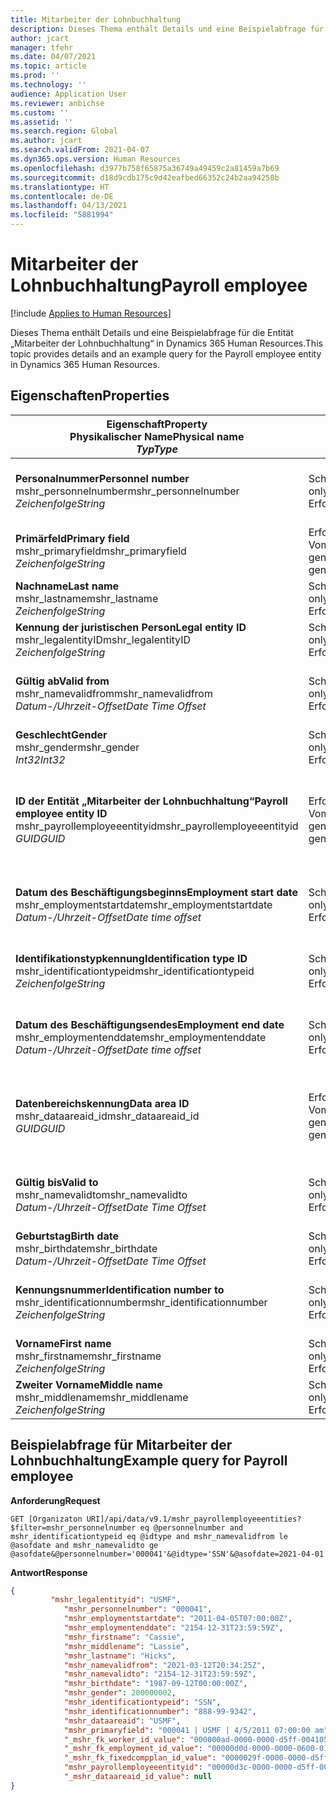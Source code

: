 ```yaml
---
title: Mitarbeiter der Lohnbuchhaltung
description: Dieses Thema enthält Details und eine Beispielabfrage für die Entität „Mitarbeiter der Lohnbuchhaltung“ in Dynamics 365 Human Resources.
author: jcart
manager: tfehr
ms.date: 04/07/2021
ms.topic: article
ms.prod: ''
ms.technology: ''
audience: Application User
ms.reviewer: anbichse
ms.custom: ''
ms.assetid: ''
ms.search.region: Global
ms.author: jcart
ms.search.validFrom: 2021-04-07
ms.dyn365.ops.version: Human Resources
ms.openlocfilehash: d3977b758f65875a36749a49459c2a81459a7b69
ms.sourcegitcommit: d18d9cdb175c9d42eafbed66352c24b2aa94258b
ms.translationtype: HT
ms.contentlocale: de-DE
ms.lasthandoff: 04/13/2021
ms.locfileid: "5881994"
---
```

# <a name="payroll-employee"></a><span data-ttu-id="b7e34-103">Mitarbeiter der Lohnbuchhaltung</span><span class="sxs-lookup"><span data-stu-id="b7e34-103">Payroll employee</span></span>

[!include [Applies to Human Resources](../includes/applies-to-hr.md)]

<span data-ttu-id="b7e34-104">Dieses Thema enthält Details und eine Beispielabfrage für die Entität „Mitarbeiter der Lohnbuchhaltung“ in Dynamics 365 Human Resources.</span><span class="sxs-lookup"><span data-stu-id="b7e34-104">This topic provides details and an example query for the Payroll employee entity in Dynamics 365 Human Resources.</span></span>

## <a name="properties"></a><span data-ttu-id="b7e34-105">Eigenschaften</span><span class="sxs-lookup"><span data-stu-id="b7e34-105">Properties</span></span>

| <span data-ttu-id="b7e34-106">Eigenschaft</span><span class="sxs-lookup"><span data-stu-id="b7e34-106">Property</span></span><br><span data-ttu-id="b7e34-107">**Physikalischer Name**</span><span class="sxs-lookup"><span data-stu-id="b7e34-107">**Physical name**</span></span><br><span data-ttu-id="b7e34-108">**_Typ_**</span><span class="sxs-lookup"><span data-stu-id="b7e34-108">**_Type_**</span></span> | <span data-ttu-id="b7e34-109">Verwenden</span><span class="sxs-lookup"><span data-stu-id="b7e34-109">Use</span></span> | <span data-ttu-id="b7e34-110">Beschreibung</span><span class="sxs-lookup"><span data-stu-id="b7e34-110">Description</span></span> |
| --- | --- | --- |
| <span data-ttu-id="b7e34-111">**Personalnummer**</span><span class="sxs-lookup"><span data-stu-id="b7e34-111">**Personnel number**</span></span><br><span data-ttu-id="b7e34-112">mshr_personnelnumber</span><span class="sxs-lookup"><span data-stu-id="b7e34-112">mshr_personnelnumber</span></span><br><span data-ttu-id="b7e34-113">*Zeichenfolge*</span><span class="sxs-lookup"><span data-stu-id="b7e34-113">*String*</span></span> | <span data-ttu-id="b7e34-114">Schreibgeschützt</span><span class="sxs-lookup"><span data-stu-id="b7e34-114">Read-only</span></span><br><span data-ttu-id="b7e34-115">Erforderlich</span><span class="sxs-lookup"><span data-stu-id="b7e34-115">Required</span></span> | <span data-ttu-id="b7e34-116">Die eindeutige Personalnummer des Mitarbeiters.</span><span class="sxs-lookup"><span data-stu-id="b7e34-116">The employee's unique personnel number.</span></span> |
| <span data-ttu-id="b7e34-117">**Primärfeld**</span><span class="sxs-lookup"><span data-stu-id="b7e34-117">**Primary field**</span></span><br><span data-ttu-id="b7e34-118">mshr_primaryfield</span><span class="sxs-lookup"><span data-stu-id="b7e34-118">mshr_primaryfield</span></span><br><span data-ttu-id="b7e34-119">*Zeichenfolge*</span><span class="sxs-lookup"><span data-stu-id="b7e34-119">*String*</span></span> | <span data-ttu-id="b7e34-120">Erforderlich</span><span class="sxs-lookup"><span data-stu-id="b7e34-120">Required</span></span><br><span data-ttu-id="b7e34-121">Vom System generiert</span><span class="sxs-lookup"><span data-stu-id="b7e34-121">System generated</span></span> |  |
| <span data-ttu-id="b7e34-122">**Nachname**</span><span class="sxs-lookup"><span data-stu-id="b7e34-122">**Last name**</span></span><br><span data-ttu-id="b7e34-123">mshr_lastname</span><span class="sxs-lookup"><span data-stu-id="b7e34-123">mshr_lastname</span></span><br><span data-ttu-id="b7e34-124">*Zeichenfolge*</span><span class="sxs-lookup"><span data-stu-id="b7e34-124">*String*</span></span> | <span data-ttu-id="b7e34-125">Schreibgeschützt</span><span class="sxs-lookup"><span data-stu-id="b7e34-125">Read only</span></span><br><span data-ttu-id="b7e34-126">Erforderlich</span><span class="sxs-lookup"><span data-stu-id="b7e34-126">Required</span></span> | <span data-ttu-id="b7e34-127">Nachname des Mitarbeiters.</span><span class="sxs-lookup"><span data-stu-id="b7e34-127">Employee last name.</span></span> |
| <span data-ttu-id="b7e34-128">**Kennung der juristischen Person**</span><span class="sxs-lookup"><span data-stu-id="b7e34-128">**Legal entity ID**</span></span><br><span data-ttu-id="b7e34-129">mshr_legalentityID</span><span class="sxs-lookup"><span data-stu-id="b7e34-129">mshr_legalentityID</span></span><br><span data-ttu-id="b7e34-130">*Zeichenfolge*</span><span class="sxs-lookup"><span data-stu-id="b7e34-130">*String*</span></span> | <span data-ttu-id="b7e34-131">Schreibgeschützt</span><span class="sxs-lookup"><span data-stu-id="b7e34-131">Read-only</span></span><br><span data-ttu-id="b7e34-132">Erforderlich</span><span class="sxs-lookup"><span data-stu-id="b7e34-132">Required</span></span> | <span data-ttu-id="b7e34-133">Gibt die juristische Person (Firma) an.</span><span class="sxs-lookup"><span data-stu-id="b7e34-133">Specifies the legal entity (company).</span></span> |
| <span data-ttu-id="b7e34-134">**Gültig ab**</span><span class="sxs-lookup"><span data-stu-id="b7e34-134">**Valid from**</span></span><br><span data-ttu-id="b7e34-135">mshr_namevalidfrom</span><span class="sxs-lookup"><span data-stu-id="b7e34-135">mshr_namevalidfrom</span></span><br><span data-ttu-id="b7e34-136">*Datum-/Uhrzeit-Offset*</span><span class="sxs-lookup"><span data-stu-id="b7e34-136">*Date Time Offset*</span></span> | <span data-ttu-id="b7e34-137">Schreibgeschützt</span><span class="sxs-lookup"><span data-stu-id="b7e34-137">Read-only</span></span> <br><span data-ttu-id="b7e34-138">Erforderlich</span><span class="sxs-lookup"><span data-stu-id="b7e34-138">Required</span></span> | <span data-ttu-id="b7e34-139">Datum, ab dem die Mitarbeiterinformationen gültig sind.</span><span class="sxs-lookup"><span data-stu-id="b7e34-139">Date the employee information is valid from.</span></span>  |
| <span data-ttu-id="b7e34-140">**Geschlecht**</span><span class="sxs-lookup"><span data-stu-id="b7e34-140">**Gender**</span></span><br><span data-ttu-id="b7e34-141">mshr_gender</span><span class="sxs-lookup"><span data-stu-id="b7e34-141">mshr_gender</span></span><br><span data-ttu-id="b7e34-142">*Int32*</span><span class="sxs-lookup"><span data-stu-id="b7e34-142">*Int32*</span></span> | <span data-ttu-id="b7e34-143">Schreibgeschützt</span><span class="sxs-lookup"><span data-stu-id="b7e34-143">Read-only</span></span><br><span data-ttu-id="b7e34-144">Erforderlich</span><span class="sxs-lookup"><span data-stu-id="b7e34-144">Required</span></span> | <span data-ttu-id="b7e34-145">Das Geschlecht des Mitarbeiters.</span><span class="sxs-lookup"><span data-stu-id="b7e34-145">The employee's gender.</span></span> |
| <span data-ttu-id="b7e34-146">**ID der Entität „Mitarbeiter der Lohnbuchhaltung“**</span><span class="sxs-lookup"><span data-stu-id="b7e34-146">**Payroll employee entity ID**</span></span><br><span data-ttu-id="b7e34-147">mshr_payrollemployeeentityid</span><span class="sxs-lookup"><span data-stu-id="b7e34-147">mshr_payrollemployeeentityid</span></span><br><span data-ttu-id="b7e34-148">*GUID*</span><span class="sxs-lookup"><span data-stu-id="b7e34-148">*GUID*</span></span> | <span data-ttu-id="b7e34-149">Erforderlich</span><span class="sxs-lookup"><span data-stu-id="b7e34-149">Required</span></span><br><span data-ttu-id="b7e34-150">Vom System generiert</span><span class="sxs-lookup"><span data-stu-id="b7e34-150">System generated</span></span> | <span data-ttu-id="b7e34-151">Ein vom System generierter GUID-Wert zur eindeutigen Identifizierung des Mitarbeiters.</span><span class="sxs-lookup"><span data-stu-id="b7e34-151">A system-generated GUID value to uniquely identify the employee.</span></span> |
| <span data-ttu-id="b7e34-152">**Datum des Beschäftigungsbeginns**</span><span class="sxs-lookup"><span data-stu-id="b7e34-152">**Employment start date**</span></span><br><span data-ttu-id="b7e34-153">mshr_employmentstartdate</span><span class="sxs-lookup"><span data-stu-id="b7e34-153">mshr_employmentstartdate</span></span><br><span data-ttu-id="b7e34-154">*Datum-/Uhrzeit-Offset*</span><span class="sxs-lookup"><span data-stu-id="b7e34-154">*Date time offset*</span></span> | <span data-ttu-id="b7e34-155">Schreibgeschützt</span><span class="sxs-lookup"><span data-stu-id="b7e34-155">Read-only</span></span><br><span data-ttu-id="b7e34-156">Erforderlich</span><span class="sxs-lookup"><span data-stu-id="b7e34-156">Required</span></span> | <span data-ttu-id="b7e34-157">Das Startdatum der Anstellung des Mitarbeiters.</span><span class="sxs-lookup"><span data-stu-id="b7e34-157">The start date of the employee's employment.</span></span> |
| <span data-ttu-id="b7e34-158">**Identifikationstypkennung**</span><span class="sxs-lookup"><span data-stu-id="b7e34-158">**Identification type ID**</span></span><br><span data-ttu-id="b7e34-159">mshr_identificationtypeid</span><span class="sxs-lookup"><span data-stu-id="b7e34-159">mshr_identificationtypeid</span></span><br><span data-ttu-id="b7e34-160">*Zeichenfolge*</span><span class="sxs-lookup"><span data-stu-id="b7e34-160">*String*</span></span> |<span data-ttu-id="b7e34-161">Schreibgeschützt</span><span class="sxs-lookup"><span data-stu-id="b7e34-161">Read-only</span></span><br><span data-ttu-id="b7e34-162">Erforderlich</span><span class="sxs-lookup"><span data-stu-id="b7e34-162">Required</span></span> | <span data-ttu-id="b7e34-163">Der für den Mitarbeiter festgelegte Identifikationstyp.</span><span class="sxs-lookup"><span data-stu-id="b7e34-163">The identification type defined for the employee.</span></span> |
| <span data-ttu-id="b7e34-164">**Datum des Beschäftigungsendes**</span><span class="sxs-lookup"><span data-stu-id="b7e34-164">**Employment end date**</span></span><br><span data-ttu-id="b7e34-165">mshr_employmentenddate</span><span class="sxs-lookup"><span data-stu-id="b7e34-165">mshr_employmentenddate</span></span><br><span data-ttu-id="b7e34-166">*Datum-/Uhrzeit-Offset*</span><span class="sxs-lookup"><span data-stu-id="b7e34-166">*Date time offset*</span></span> | <span data-ttu-id="b7e34-167">Schreibgeschützt</span><span class="sxs-lookup"><span data-stu-id="b7e34-167">Read-only</span></span><br><span data-ttu-id="b7e34-168">Erforderlich</span><span class="sxs-lookup"><span data-stu-id="b7e34-168">Required</span></span> |<span data-ttu-id="b7e34-169">Das Enddatum der Anstellung des Mitarbeiters.</span><span class="sxs-lookup"><span data-stu-id="b7e34-169">The end of the employee's employment.</span></span>  |
| <span data-ttu-id="b7e34-170">**Datenbereichskennung**</span><span class="sxs-lookup"><span data-stu-id="b7e34-170">**Data area ID**</span></span><br><span data-ttu-id="b7e34-171">mshr_dataareaid_id</span><span class="sxs-lookup"><span data-stu-id="b7e34-171">mshr_dataareaid_id</span></span><br><span data-ttu-id="b7e34-172">*GUID*</span><span class="sxs-lookup"><span data-stu-id="b7e34-172">*GUID*</span></span> | <span data-ttu-id="b7e34-173">Erforderlich</span><span class="sxs-lookup"><span data-stu-id="b7e34-173">Required</span></span> <br><span data-ttu-id="b7e34-174">Vom System generiert</span><span class="sxs-lookup"><span data-stu-id="b7e34-174">System generated</span></span> | <span data-ttu-id="b7e34-175">Vom System generierter GUID-Wert, der die juristische Person (Firma) identifiziert.</span><span class="sxs-lookup"><span data-stu-id="b7e34-175">System-generated GUID value identifying the legal entity (company).</span></span> |
| <span data-ttu-id="b7e34-176">**Gültig bis**</span><span class="sxs-lookup"><span data-stu-id="b7e34-176">**Valid to**</span></span><br><span data-ttu-id="b7e34-177">mshr_namevalidto</span><span class="sxs-lookup"><span data-stu-id="b7e34-177">mshr_namevalidto</span></span><br><span data-ttu-id="b7e34-178">*Datum-/Uhrzeit-Offset*</span><span class="sxs-lookup"><span data-stu-id="b7e34-178">*Date Time Offset*</span></span> |  <span data-ttu-id="b7e34-179">Schreibgeschützt</span><span class="sxs-lookup"><span data-stu-id="b7e34-179">Read-only</span></span><br><span data-ttu-id="b7e34-180">Erforderlich</span><span class="sxs-lookup"><span data-stu-id="b7e34-180">Required</span></span> | <span data-ttu-id="b7e34-181">Datum, bis zu dem die Mitarbeiterinformationen gültig sind.</span><span class="sxs-lookup"><span data-stu-id="b7e34-181">Date the employee information is valid to.</span></span> |
| <span data-ttu-id="b7e34-182">**Geburtstag**</span><span class="sxs-lookup"><span data-stu-id="b7e34-182">**Birth date**</span></span><br><span data-ttu-id="b7e34-183">mshr_birthdate</span><span class="sxs-lookup"><span data-stu-id="b7e34-183">mshr_birthdate</span></span><br><span data-ttu-id="b7e34-184">*Datum-/Uhrzeit-Offset*</span><span class="sxs-lookup"><span data-stu-id="b7e34-184">*Date Time Offset*</span></span> | <span data-ttu-id="b7e34-185">Schreibgeschützt</span><span class="sxs-lookup"><span data-stu-id="b7e34-185">Read-only</span></span> <br><span data-ttu-id="b7e34-186">Erforderlich</span><span class="sxs-lookup"><span data-stu-id="b7e34-186">Required</span></span> | <span data-ttu-id="b7e34-187">Das Geburtsdatum des Mitarbeiters</span><span class="sxs-lookup"><span data-stu-id="b7e34-187">The employee's birth date</span></span> |
| <span data-ttu-id="b7e34-188">**Kennungsnummer**</span><span class="sxs-lookup"><span data-stu-id="b7e34-188">**Identification number to**</span></span><br><span data-ttu-id="b7e34-189">mshr_identificationnumber</span><span class="sxs-lookup"><span data-stu-id="b7e34-189">mshr_identificationnumber</span></span><br><span data-ttu-id="b7e34-190">*Zeichenfolge*</span><span class="sxs-lookup"><span data-stu-id="b7e34-190">*String*</span></span> | <span data-ttu-id="b7e34-191">Schreibgeschützt</span><span class="sxs-lookup"><span data-stu-id="b7e34-191">Read-only</span></span> <br><span data-ttu-id="b7e34-192">Erforderlich</span><span class="sxs-lookup"><span data-stu-id="b7e34-192">Required</span></span> |<span data-ttu-id="b7e34-193">Die für den Mitarbeiter festgelegte Kennungsnummer.</span><span class="sxs-lookup"><span data-stu-id="b7e34-193">The identification number defined for the employee.</span></span>  |
| <span data-ttu-id="b7e34-194">**Vorname**</span><span class="sxs-lookup"><span data-stu-id="b7e34-194">**First name**</span></span><br><span data-ttu-id="b7e34-195">mshr_firstname</span><span class="sxs-lookup"><span data-stu-id="b7e34-195">mshr_firstname</span></span><br><span data-ttu-id="b7e34-196">*Zeichenfolge*</span><span class="sxs-lookup"><span data-stu-id="b7e34-196">*String*</span></span> | <span data-ttu-id="b7e34-197">Schreibgeschützt</span><span class="sxs-lookup"><span data-stu-id="b7e34-197">Read-only</span></span><br><span data-ttu-id="b7e34-198">Erforderlich</span><span class="sxs-lookup"><span data-stu-id="b7e34-198">Required</span></span> | <span data-ttu-id="b7e34-199">Vorname des Mitarbeiters.</span><span class="sxs-lookup"><span data-stu-id="b7e34-199">Employee first name.</span></span> |
| <span data-ttu-id="b7e34-200">**Zweiter Vorname**</span><span class="sxs-lookup"><span data-stu-id="b7e34-200">**Middle name**</span></span><br><span data-ttu-id="b7e34-201">mshr_middlename</span><span class="sxs-lookup"><span data-stu-id="b7e34-201">mshr_middlename</span></span><br><span data-ttu-id="b7e34-202">*Zeichenfolge*</span><span class="sxs-lookup"><span data-stu-id="b7e34-202">*String*</span></span> | <span data-ttu-id="b7e34-203">Schreibgeschützt</span><span class="sxs-lookup"><span data-stu-id="b7e34-203">Read-only</span></span><br><span data-ttu-id="b7e34-204">Erforderlich</span><span class="sxs-lookup"><span data-stu-id="b7e34-204">Required</span></span> |<span data-ttu-id="b7e34-205">Zweiter Vorname des Mitarbeiters.</span><span class="sxs-lookup"><span data-stu-id="b7e34-205">Employee middle name.</span></span>  |

## <a name="example-query-for-payroll-employee"></a><span data-ttu-id="b7e34-206">Beispielabfrage für Mitarbeiter der Lohnbuchhaltung</span><span class="sxs-lookup"><span data-stu-id="b7e34-206">Example query for Payroll employee</span></span>

<span data-ttu-id="b7e34-207">**Anforderung**</span><span class="sxs-lookup"><span data-stu-id="b7e34-207">**Request**</span></span>

```http
GET [Organizaton URI]/api/data/v9.1/mshr_payrollemployeeentities?$filter=mshr_personnelnumber eq @personnelnumber and mshr_identificationtypeid eq @idtype and mshr_namevalidfrom le @asofdate and mshr_namevalidto ge @asofdate&@personnelnumber='000041'&@idtype='SSN'&@asofdate=2021-04-01
```

<span data-ttu-id="b7e34-208">**Antwort**</span><span class="sxs-lookup"><span data-stu-id="b7e34-208">**Response**</span></span>

```json
{
         "mshr_legalentityid": "USMF",
            "mshr_personnelnumber": "000041",
            "mshr_employmentstartdate": "2011-04-05T07:00:00Z",
            "mshr_employmentenddate": "2154-12-31T23:59:59Z",
            "mshr_firstname": "Cassie",
            "mshr_middlename": "Lassie",
            "mshr_lastname": "Hicks",
            "mshr_namevalidfrom": "2021-03-12T20:34:25Z",
            "mshr_namevalidto": "2154-12-31T23:59:59Z",
            "mshr_birthdate": "1987-09-12T00:00:00Z",
            "mshr_gender": 200000002,
            "mshr_identificationtypeid": "SSN",
            "mshr_identificationnumber": "888-99-9342",
            "mshr_dataareaid": "USMF",
            "mshr_primaryfield": "000041 | USMF | 4/5/2011 07:00:00 am",
            "_mshr_fk_worker_id_value": "000000ad-0000-0000-d5ff-004105000000",
            "_mshr_fk_employment_id_value": "00000d0d-0000-0000-0600-014105000000",
            "_mshr_fk_fixedcompplan_id_value": "0000029f-0000-0000-d5ff-004105000000",
            "mshr_payrollemployeeentityid": "00000d3c-0000-0000-d5ff-004105000000",
            "_mshr_dataareaid_id_value": null
}
```
